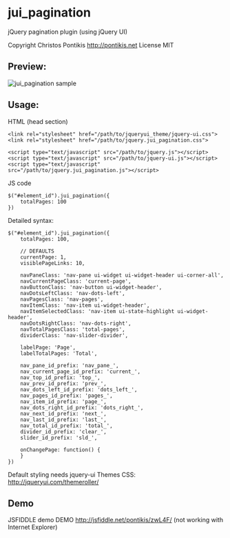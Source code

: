 jui_pagination
==============

jQuery pagination plugin (using jQuery UI)

Copyright Christos Pontikis http://pontikis.net License MIT

Preview:
---

![jui_pagination sample][sample]

[sample]: https://raw.github.com/pontikis/jui_pagination/master/demo/images/sample.png "jui_pagination sample"

Usage:
---

<p>HTML (head section)</p>

    <link rel="stylesheet" href="/path/to/jqueryui_theme/jquery-ui.css">
    <link rel="stylesheet" href="/path/to/jquery.jui_pagination.css">

    <script type="text/javascript" src="/path/to/jquery.js"></script>
    <script type="text/javascript" src="/path/to/jquery-ui.js"></script>
    <script type="text/javascript" src="/path/to/jquery.jui_pagination.js"></script>


<p>JS code</p>

    $("#element_id").jui_pagination({
        totalPages: 100
    })

Detailed syntax:

    $("#element_id").jui_pagination({
        totalPages: 100,

        // DEFAULTS
        currentPage: 1,
        visiblePageLinks: 10,

        navPaneClass: 'nav-pane ui-widget ui-widget-header ui-corner-all',
        navCurrentPageClass: 'current-page',
        navButtonClass: 'nav-button ui-widget-header',
        navDotsLeftClass: 'nav-dots-left',
        navPagesClass: 'nav-pages',
        navItemClass: 'nav-item ui-widget-header',
        navItemSelectedClass: 'nav-item ui-state-highlight ui-widget-header',
        navDotsRightClass: 'nav-dots-right',
        navTotalPagesClass: 'total-pages',
        dividerClass: 'nav-slider-divider',

        labelPage: 'Page',
        labelTotalPages: 'Total',

        nav_pane_id_prefix: 'nav_pane_',
        nav_current_page_id_prefix: 'current_',
        nav_top_id_prefix: 'top_',
        nav_prev_id_prefix: 'prev_',
        nav_dots_left_id_prefix: 'dots_left_',
        nav_pages_id_prefix: 'pages_',
        nav_item_id_prefix: 'page_',
        nav_dots_right_id_prefix: 'dots_right_',
        nav_next_id_prefix: 'next_',
        nav_last_id_prefix: 'last_',
        nav_total_id_prefix: 'total_',
        divider_id_prefix: 'clear_',
        slider_id_prefix: 'sld_',

        onChangePage: function() {
        }
    })


Default styling needs jquery-ui Themes CSS: http://jqueryui.com/themeroller/

Demo
---

JSFIDDLE demo DEMO http://jsfiddle.net/pontikis/zwL4F/ (not working with Internet Explorer)